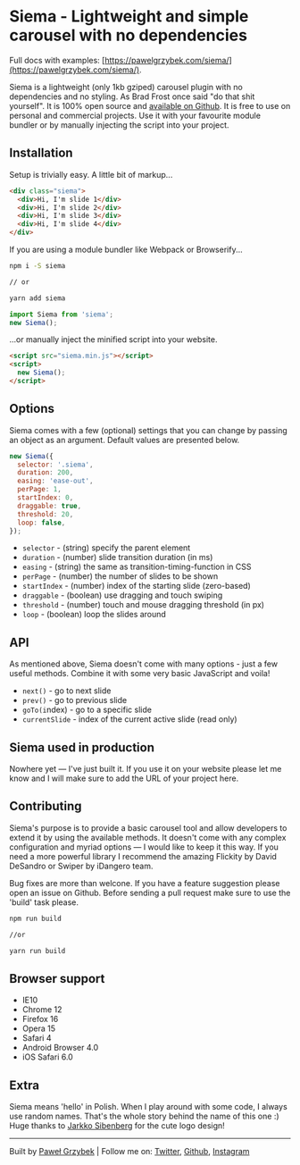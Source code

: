 # Siema - Lightweight and simple carousel with no dependencies

Full docs with examples: [https://pawelgrzybek.com/siema/](https://pawelgrzybek.com/siema/).

Siema is a lightweight (only 1kb gziped) carousel plugin with no dependencies and no styling. As Brad Frost once said "do that shit yourself". It is 100% open source and [available on Github](https://pawelgrzybek.com/siema/). It is free to use on personal and commercial projects. Use it with your favourite module bundler or by manually injecting the script into your project.

## Installation

Setup is trivially easy. A little bit of markup...

```html
<div class="siema">
  <div>Hi, I'm slide 1</div>
  <div>Hi, I'm slide 2</div>
  <div>Hi, I'm slide 3</div>
  <div>Hi, I'm slide 4</div>
</div>
```

If you are using a module bundler like Webpack or Browserify...

```bash
npm i -S siema

// or

yarn add siema
```

```js
import Siema from 'siema';
new Siema();
```

...or manually inject the minified script into your website.

```html
<script src="siema.min.js"></script>
<script>
  new Siema();
</script>
```

## Options

Siema comes with a few (optional) settings that you can change by passing an object as an argument. Default values are presented below.

```js
new Siema({
  selector: '.siema',
  duration: 200,
  easing: 'ease-out',
  perPage: 1,
  startIndex: 0,
  draggable: true,
  threshold: 20,
  loop: false,
});
```

- `selector` - (string) specify the parent element
- `duration` - (number) slide transition duration (in ms)
- `easing` - (string) the same as transition-timing-function in CSS
- `perPage` - (number) the number of slides to be shown
- `startIndex` - (number) index of the starting slide (zero-based)
- `draggable` - (boolean) use dragging and touch swiping
- `threshold` - (number) touch and mouse dragging threshold (in px)
- `loop` - (boolean) loop the slides around

## API

As mentioned above, Siema doesn't come with many options - just a few useful methods. Combine it with some very basic JavaScript and voila!

- `next()` - go to next slide
- `prev()` - go to previous slide
- `goTo(i`ndex) - go to a specific slide
- `currentSlide` - index of the current active slide (read only)

## Siema used in production

Nowhere yet — I've just built it. If you use it on your website please let me know and I will make sure to add the URL of your project here.

## Contributing

Siema's purpose is to provide a basic carousel tool and allow developers to extend it by using the available methods. It doesn't come with any complex configuration and myriad options — I would like to keep it this way. If you need a more powerful library I recommend the amazing Flickity by David DeSandro or Swiper by iDangero team.

Bug fixes are more than welcone. If you have a feature suggestion please open an issue on Github. Before sending a pull request make sure to use the 'build' task please.

```bash
npm run build

//or

yarn run build
```

## Browser support

- IE10
- Chrome 12
- Firefox 16
- Opera 15
- Safari 4
- Android Browser 4.0
- iOS Safari 6.0

## Extra

Siema means 'hello' in Polish. When I play around with some code, I always use random names. That's the whole story behind the name of this one :) Huge thanks to [Jarkko Sibenberg](http://www.sibenberg.com/) for the cute logo design!

- - -

Built by [Paweł Grzybek](https://pawelgrzybek.com/) | Follow me on: [Twitter](https://twitter.com/pawelgrzybek), [Github](https://github.com/pawelgrzybek), [Instagram](https://www.instagram.com/pawelgrzybek/)
